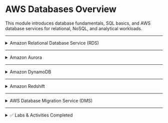 # AWS Databases Overview

This module introduces database fundamentals, SQL basics, and AWS database services for relational, NoSQL, and analytical workloads.

---

<details>
<summary>Amazon Relational Database Service (RDS)</summary>

**What it is:** Managed relational database service supporting engines like MySQL, PostgreSQL, MariaDB, SQL Server, and Oracle.  

**Use cases:**
- Running production-grade relational databases without manual management.  
- Automated backups, patching, and scaling.  
- Applications requiring ACID compliance and SQL support.  

</details>

---

<details>
<summary>Amazon Aurora</summary>

**What it is:** Cloud-native relational database compatible with MySQL and PostgreSQL, built for performance and scalability.  

**Use cases:**
- High-availability applications with near-zero downtime.  
- Enterprise workloads requiring replication and failover.  
- Cost-efficient alternative to commercial databases.  

</details>

---

<details>
<summary>Amazon DynamoDB</summary>

**What it is:** Fully managed NoSQL key-value and document database.  

**Use cases:**
- Applications needing single-digit millisecond latency.  
- Gaming, IoT, mobile apps, and high-scale ecommerce.  
- Workloads with unpredictable or massive traffic.  

</details>

---

<details>
<summary>Amazon Redshift</summary>

**What it is:** Fully managed data warehouse service for analytics at scale.  

**Use cases:**
- Running complex queries on petabyte-scale data.  
- Business intelligence and reporting.  
- Data lakes and analytics pipelines.  

</details>

---

<details>
<summary>AWS Database Migration Service (DMS)</summary>

**What it is:** Service for migrating databases to AWS quickly and securely, with minimal downtime.  

**Use cases:**
- Lift-and-shift database migrations into AWS.  
- Continuous replication between on-premises and AWS databases.  
- Moving from commercial databases to Aurora or open-source engines.  

</details>

---

<details>
<summary>✅ Labs & Activities Completed</summary>
 
- [160-[DF]-Lab – Build Your Database Server and Interact with Your DB Using an App](./labs/lab-160.md)  
- [274-[DF]-Lab – Introduction to Amazon Aurora](./labs/lab-274.md)
- [275-[DF]-Lab – Introduction to Amazon DynamoDB](./labs/lab-275.md)  

</details>

